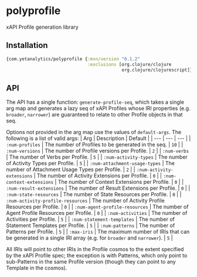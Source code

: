 # polyprofile

xAPI Profile generation library

## Installation

```clojure
{com.yetanalytics/polyprofile {:mvn/version "0.1.2"
                               :exclusions [org.clojure/clojure
                                            org.clojure/clojurescript]}}
```

## API

The API has a single function: `generate-profile-seq`, which takes a single arg map and generates a lazy seq of xAPI Profiles whose IRI properties (e.g. `broader`, `narrower`) are guaranteed to relate to other Profile objects in that seq.

Options not provided in the arg map use the values of `default-args`. The following is a list of valid args:
| Arg | Description | Default |
| --- | --- | --- |
| `:num-profiles` | The number of Profiles to be generated in the seq. | `10` |
| `:num-versions` | The number of Profile versions per Profile. | `2` |
| `:num-verbs` | The number of Verbs per Profile. | `5` |
| `:num-activity-types` | The number of Activity Types per Profile. | `5` |
| `:num-attachment-usage-types` | The number of Attachment Usage Types per Profile. | `2` |
| `:num-activity-extensions` | The number of Activity Extensions per Profile. | `0` |
| `:num-context-extensions` | The number of Context Extensions per Profile. | `0` |
| `:num-result-extensions` | The number of Result Extensions per Profile. | `0` |
| `:num-state-resources` | The number of State Resources per Profile. | `0` |
| `:num-activity-profile-resources` | The number of Activity Profile Resources per Profile. | `0` |
| `:num-agent-profile-resources` | The number of Agent Profile Resources per Profile. | `0` |
| `:num-activities` | The number of Activities per Profile. | `5` |
| `:num-statement-templates` | The number of Statement Templates per Profile. | `5` |
| `:num-patterns` | The number of Patterns per Profile. | `5` |
| `:max-iris` | The maximum number of IRIs that can be generated in a single IRI array (e.g. for `broader` and `narrower`). | `5` |

All IRIs will point to other IRIs in the Profile cosmos to the extent specified by the xAPI Profile spec; the exception is with Patterns, which only point to sub-Patterns in the same Profile version (though they can point to any Template in the cosmos).
